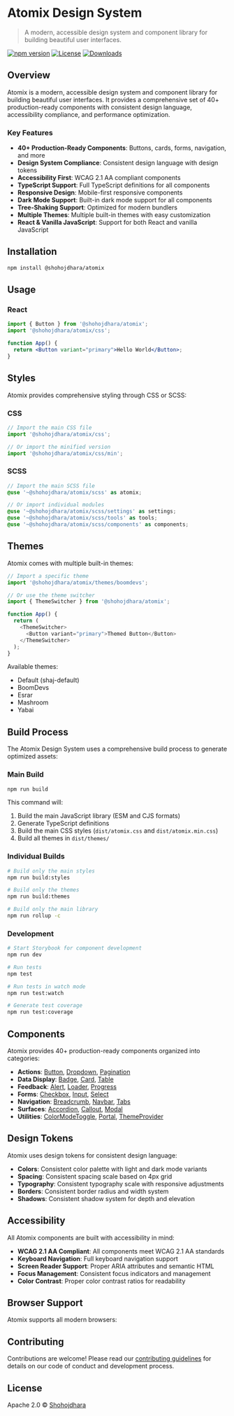 # Atomix Design System

> A modern, accessible design system and component library for building beautiful user interfaces.

[![npm version](https://img.shields.io/npm/v/@shohojdhara/atomix)](https://www.npmjs.com/package/@shohojdhara/atomix)
[![License](https://img.shields.io/npm/l/@shohojdhara/atomix)](https://github.com/Shohojdhara/atomix/blob/main/LICENSE)
[![Downloads](https://img.shields.io/npm/dm/@shohojdhara/atomix)](https://www.npmjs.com/package/@shohojdhara/atomix)

## Overview

Atomix is a modern, accessible design system and component library for building beautiful user interfaces. It provides a comprehensive set of 40+ production-ready components with consistent design language, accessibility compliance, and performance optimization.

### Key Features

- **40+ Production-Ready Components**: Buttons, cards, forms, navigation, and more
- **Design System Compliance**: Consistent design language with design tokens
- **Accessibility First**: WCAG 2.1 AA compliant components
- **TypeScript Support**: Full TypeScript definitions for all components
- **Responsive Design**: Mobile-first responsive components
- **Dark Mode Support**: Built-in dark mode support for all components
- **Tree-Shaking Support**: Optimized for modern bundlers
- **Multiple Themes**: Multiple built-in themes with easy customization
- **React & Vanilla JavaScript**: Support for both React and vanilla JavaScript

## Installation

```bash
npm install @shohojdhara/atomix
```

## Usage

### React

```jsx
import { Button } from '@shohojdhara/atomix';
import '@shohojdhara/atomix/css';

function App() {
  return <Button variant="primary">Hello World</Button>;
}
```

## Styles

Atomix provides comprehensive styling through CSS or SCSS:

### CSS

```js
// Import the main CSS file
import '@shohojdhara/atomix/css';

// Or import the minified version
import '@shohojdhara/atomix/css/min';
```

### SCSS

```scss
// Import the main SCSS file
@use '~@shohojdhara/atomix/scss' as atomix;

// Or import individual modules
@use '~@shohojdhara/atomix/scss/settings' as settings;
@use '~@shohojdhara/atomix/scss/tools' as tools;
@use '~@shohojdhara/atomix/scss/components' as components;
```

## Themes

Atomix comes with multiple built-in themes:

```js
// Import a specific theme
import '@shohojdhara/atomix/themes/boomdevs';

// Or use the theme switcher
import { ThemeSwitcher } from '@shohojdhara/atomix';

function App() {
  return (
    <ThemeSwitcher>
      <Button variant="primary">Themed Button</Button>
    </ThemeSwitcher>
  );
}
```

Available themes:
- Default (shaj-default)
- BoomDevs
- Esrar
- Mashroom
- Yabai

## Build Process

The Atomix Design System uses a comprehensive build process to generate optimized assets:

### Main Build

```bash
npm run build
```

This command will:
1. Build the main JavaScript library (ESM and CJS formats)
2. Generate TypeScript definitions
3. Build the main CSS styles (`dist/atomix.css` and `dist/atomix.min.css`)
4. Build all themes in `dist/themes/`

### Individual Builds

```bash
# Build only the main styles
npm run build:styles

# Build only the themes
npm run build:themes

# Build only the main library
npm run rollup -c
```

### Development

```bash
# Start Storybook for component development
npm run dev

# Run tests
npm test

# Run tests in watch mode
npm run test:watch

# Generate test coverage
npm run test:coverage
```

## Components

Atomix provides 40+ production-ready components organized into categories:

- **Actions**: [Button](src/components/Button), [Dropdown](src/components/Dropdown), [Pagination](src/components/Pagination)
- **Data Display**: [Badge](src/components/Badge), [Card](src/components/Card), [Table](src/components/Table)
- **Feedback**: [Alert](src/components/Alert), [Loader](src/components/Loader), [Progress](src/components/Progress)
- **Forms**: [Checkbox](src/components/Checkbox), [Input](src/components/Input), [Select](src/components/Select)
- **Navigation**: [Breadcrumb](src/components/Breadcrumb), [Navbar](src/components/Navbar), [Tabs](src/components/Tabs)
- **Surfaces**: [Accordion](src/components/Accordion), [Callout](src/components/Callout), [Modal](src/components/Modal)
- **Utilities**: [ColorModeToggle](src/components/ColorModeToggle), [Portal](src/components/Portal), [ThemeProvider](src/components/ThemeProvider)

## Design Tokens

Atomix uses design tokens for consistent design language:

- **Colors**: Consistent color palette with light and dark mode variants
- **Spacing**: Consistent spacing scale based on 4px grid
- **Typography**: Consistent typography scale with responsive adjustments
- **Borders**: Consistent border radius and width system
- **Shadows**: Consistent shadow system for depth and elevation

## Accessibility

All Atomix components are built with accessibility in mind:

- **WCAG 2.1 AA Compliant**: All components meet WCAG 2.1 AA standards
- **Keyboard Navigation**: Full keyboard navigation support
- **Screen Reader Support**: Proper ARIA attributes and semantic HTML
- **Focus Management**: Consistent focus indicators and management
- **Color Contrast**: Proper color contrast ratios for readability

## Browser Support

Atomix supports all modern browsers:

## Contributing

Contributions are welcome! Please read our [contributing guidelines](CONTRIBUTING.md) for details on our code of conduct and development process.

## License

Apache 2.0 © [Shohojdhara](https://github.com/Shohojdhara)
